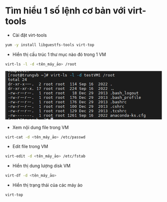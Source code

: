 # Tìm hiểu 1 số lệnh cơ bản với virt-tools

- Cài đặt virt-tools

```sh
yum -y install libguestfs-tools virt-top
```

- Hiển thị cấu trúc 1 thư mục nào đó trong 1 VM

```sh
virt-ls -l -d <tên_máy_ảo> /root
```

![](./images/virt_tool_1.png)

- Xem nội dung file trong VM

```sh
virt-cat -d <tên_máy_ảo> /etc/passwd
```

- Edit file trong VM

```sh
virt-edit -d <tên_máy_ảo> /etc/fstab
```

- Hiển thị dung lượng disk VM

```sh
virt-df -d <tên_máy_ảo>
```

- Hiển thị trạng thái của các máy ảo

```sh
virt-top
```
